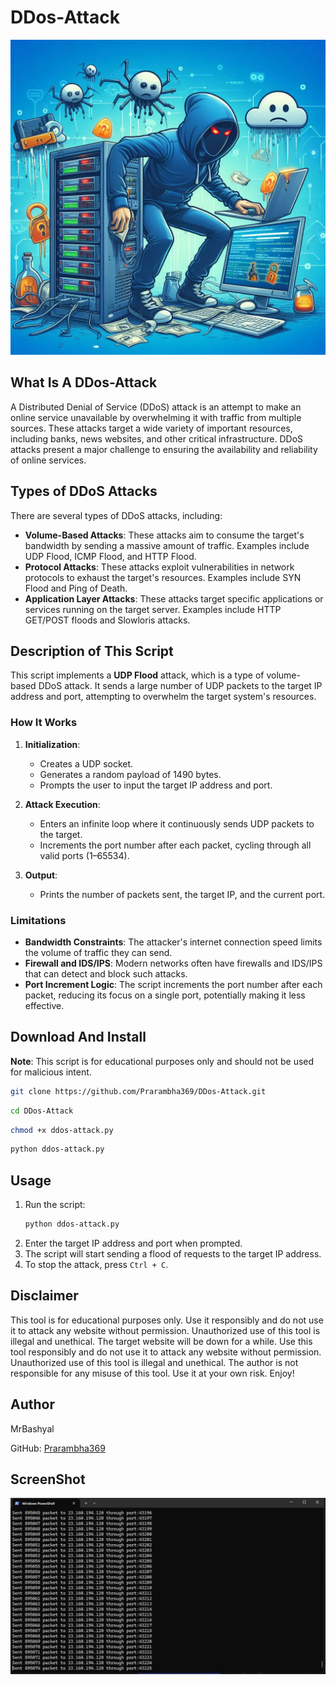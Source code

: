 # DDos-Attack
![img_1.png](img_1.png)
## What Is A DDos-Attack
A Distributed Denial of Service (DDoS) attack is an attempt to make an online service unavailable by overwhelming it with traffic from multiple sources. These attacks target a wide variety of important resources, including banks, news websites, and other critical infrastructure. DDoS attacks present a major challenge to ensuring the availability and reliability of online services.

## Types of DDoS Attacks
There are several types of DDoS attacks, including:
- **Volume-Based Attacks**: These attacks aim to consume the target's bandwidth by sending a massive amount of traffic. Examples include UDP Flood, ICMP Flood, and HTTP Flood.
- **Protocol Attacks**: These attacks exploit vulnerabilities in network protocols to exhaust the target's resources. Examples include SYN Flood and Ping of Death.
- **Application Layer Attacks**: These attacks target specific applications or services running on the target server. Examples include HTTP GET/POST floods and Slowloris attacks.

## Description of This Script
This script implements a **UDP Flood** attack, which is a type of volume-based DDoS attack. It sends a large number of UDP packets to the target IP address and port, attempting to overwhelm the target system's resources.

### How It Works
1. **Initialization**:
   - Creates a UDP socket.
   - Generates a random payload of 1490 bytes.
   - Prompts the user to input the target IP address and port.

2. **Attack Execution**:
   - Enters an infinite loop where it continuously sends UDP packets to the target.
   - Increments the port number after each packet, cycling through all valid ports (1–65534).

3. **Output**:
   - Prints the number of packets sent, the target IP, and the current port.

### Limitations
- **Bandwidth Constraints**: The attacker's internet connection speed limits the volume of traffic they can send.
- **Firewall and IDS/IPS**: Modern networks often have firewalls and IDS/IPS that can detect and block such attacks.
- **Port Increment Logic**: The script increments the port number after each packet, reducing its focus on a single port, potentially making it less effective.

## Download And Install
**Note**: This script is for educational purposes only and should not be used for malicious intent.

```sh
git clone https://github.com/Prarambha369/DDos-Attack.git
```
```sh
cd DDos-Attack
```
```sh
chmod +x ddos-attack.py
```
```sh   
python ddos-attack.py
```
## Usage

1. Run the script:
    ```sh
    python ddos-attack.py
    ```
2. Enter the target IP address and port when prompted.
3. The script will start sending a flood of requests to the target IP address.
4. To stop the attack, press `Ctrl + C`.

## Disclaimer
This tool is for educational purposes only. Use it responsibly and do not use it to attack any website without permission. Unauthorized use of this tool is illegal and unethical. The target website will be down for a while. Use this tool responsibly and do not use it to attack any website without permission. Unauthorized use of this tool is illegal and unethical. The author is not responsible for any misuse of this tool. Use it at your own risk. Enjoy!

## Author

MrBashyal

GitHub: [Prarambha369](https://github.com/Prarambha369)

## ScreenShot

![Screenshot](img.png)